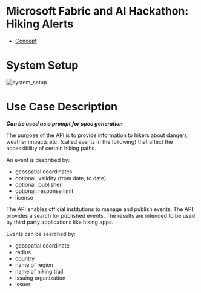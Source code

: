 # Microsoft Fabric and AI Hackathon: Hiking Alerts

- [Concept](resources/doc/concept.md)

# System Setup
![system_setup](https://github.com/user-attachments/assets/fe4e8f44-f797-4adc-b4f5-295da6b1bdaf)

# Use Case Description
**_Can be used as a prompt for spec generation_**

The purpose of the API is to provide information to hikers about dangers, weather impacts etc. (called events in the following)
that affect the accessibility of certain hiking paths.

An event is described by:
- geospatial coordinates
- optional: validity (from date, to date)
- optional: publisher
- optional: response limit
- license

The API enables official institutions to manage and publish events.
The API provides a search for published events. The results are intended to be used by third party applications like hiking apps.

Events can be searched by:
- geospatial coordinate
- radius
- country
- name of region
- name of hiking trail
- issuing organization
- issuer
